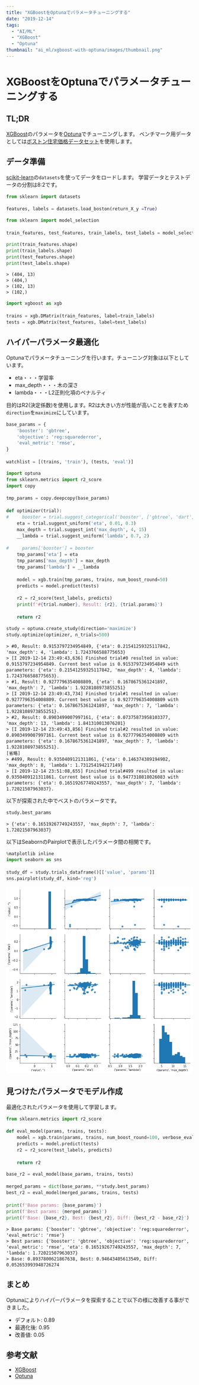 ```yaml
---
title: "XGBoostをOptunaでパラメータチューニングする"
date: "2019-12-14"
tags:
  - "AI/ML"
  - "XGBoost"
  - "Optuna"
thumbnail: "ai_ml/xgboost-with-optuna/images/thumbnail.png"
---
```

# XGBoostをOptunaでパラメータチューニングする

## TL;DR

[XGBoost](https://xgboost.readthedocs.io/en/latest/parameter.html)のパラメータを[Optuna](https://github.com/optuna/optuna)でチューニングします。
ベンチマーク用データとしては[ボストン住宅価格データセット](https://scikit-learn.org/stable/modules/generated/sklearn.datasets.load_boston.html)を使用します。

## データ準備

[scikit-learn](https://scikit-learn.org/stable/)の`datasets`を使ってデータをロードします。
学習データとテストデータの分割は8:2です。

```python
from sklearn import datasets

features, labels = datasets.load_boston(return_X_y =True)
```

```python
from sklearn import model_selection

train_features, test_features, train_labels, test_labels = model_selection.train_test_split(features, labels, test_size=0.2)
```

```python
print(train_features.shape)
print(train_labels.shape)
print(test_features.shape)
print(test_labels.shape)
```

```
> (404, 13)
> (404,)
> (102, 13)
> (102,)
```

```python
import xgboost as xgb

trains = xgb.DMatrix(train_features, label=train_labels)
tests = xgb.DMatrix(test_features, label=test_labels)
```

## ハイパーパラメータ最適化

Optunaでパラメータチューニングを行います。チューニング対象は以下としています。

* eta・・・学習率
* max_depth・・・木の深さ
* lambda・・・L2正則化項のペナルティ

目的はR2(決定係数)を使用します。R2は大きい方が性能が高いことを表すため`direction`を`maximize`にしています。

```python
base_params = {
    'booster': 'gbtree',
    'objective': 'reg:squarederror',
    'eval_metric': 'rmse',
}

watchlist = [(trains, 'train'), (tests, 'eval')]
```

```python
import optuna
from sklearn.metrics import r2_score
import copy

tmp_params = copy.deepcopy(base_params)

def optimizer(trial):
#     booster = trial.suggest_categorical('booster', ['gbtree', 'dart', 'gblinear'])
    eta = trial.suggest_uniform('eta', 0.01, 0.3)
    max_depth = trial.suggest_int('max_depth', 4, 15)
    __lambda = trial.suggest_uniform('lambda', 0.7, 2)

#     params['booster'] = booster
    tmp_params['eta'] = eta
    tmp_params['max_depth'] = max_depth
    tmp_params['lambda'] = __lambda

    model = xgb.train(tmp_params, trains, num_boost_round=50)
    predicts = model.predict(tests)

    r2 = r2_score(test_labels, predicts)
    print(f'#{trial.number}, Result: {r2}, {trial.params}')

    return r2
```

```python
study = optuna.create_study(direction='maximize')
study.optimize(optimizer, n_trials=500)
```

```
> #0, Result: 0.9153797234954849, {'eta': 0.21541259325117842, 'max_depth': 4, 'lambda': 1.7243766588775653}
> [I 2019-12-14 23:49:43,636] Finished trial#0 resulted in value: 0.9153797234954849. Current best value is 0.9153797234954849 with parameters: {'eta': 0.21541259325117842, 'max_depth': 4, 'lambda': 1.7243766588775653}.
> #1, Result: 0.9277796354008809, {'eta': 0.1678675361241897, 'max_depth': 7, 'lambda': 1.9228108973855251}
> [I 2019-12-14 23:49:43,734] Finished trial#1 resulted in value: 0.9277796354008809. Current best value is 0.9277796354008809 with parameters: {'eta': 0.1678675361241897, 'max_depth': 7, 'lambda': 1.9228108973855251}.
> #2, Result: 0.8903499007997161, {'eta': 0.07375873958103377, 'max_depth': 13, 'lambda': 1.841310013076201}
> [I 2019-12-14 23:49:43,856] Finished trial#2 resulted in value: 0.8903499007997161. Current best value is 0.9277796354008809 with parameters: {'eta': 0.1678675361241897, 'max_depth': 7, 'lambda': 1.9228108973855251}.
[省略]
> #499, Result: 0.9350409121311861, {'eta': 0.146374389194902, 'max_depth': 8, 'lambda': 1.731254194217149}
> [I 2019-12-14 23:51:08,655] Finished trial#499 resulted in value: 0.9350409121311861. Current best value is 0.9477310818026083 with parameters: {'eta': 0.16519267749243557, 'max_depth': 7, 'lambda': 1.72021507963037}.
```

以下が探索された中でベストのパラメータです。

```python
study.best_params
```

```
> {'eta': 0.16519267749243557, 'max_depth': 7, 'lambda': 1.72021507963037}
```

以下はSeabornのPairplotで表示したパラメータ間の相関です。

```python
%matplotlib inline
import seaborn as sns

study_df = study.trials_dataframe()[['value', 'params']]
sns.pairplot(study_df, kind='reg')
```

![png](images/output_10_1.png)

## 見つけたパラメータでモデル作成

最適化されたパラメータを使用して学習します。

```python
from sklearn.metrics import r2_score

def eval_model(params, trains, tests):
    model = xgb.train(params, trains, num_boost_round=100, verbose_eval=False, evals=watchlist)
    predicts = model.predict(tests)
    r2 = r2_score(test_labels, predicts)

    return r2
```

```python
base_r2 = eval_model(base_params, trains, tests)

merged_params = dict(base_params, **study.best_params)
best_r2 = eval_model(merged_params, trains, tests)

print(f'Base params: {base_params}')
print(f'Best params: {merged_params}')
print(f'Base: {base_r2}, Best: {best_r2}, Diff: {best_r2 - base_r2}')
```

```
> Base params: {'booster': 'gbtree', 'objective': 'reg:squarederror', 'eval_metric': 'rmse'}
> Best params: {'booster': 'gbtree', 'objective': 'reg:squarederror', 'eval_metric': 'rmse', 'eta': 0.16519267749243557, 'max_depth': 7, 'lambda': 1.72021507963037}
> Base: 0.8937800621867638, Best: 0.94643405613549, Diff: 0.052653993948726274
```

## まとめ

Optunaによりハイパーパラメータを探索することで以下の様に改善する事ができました。

* デフォルト: 0.89
* 最適化後: 0.95
* 改善値: 0.05

## 参考文献

* [XGBoost](https://xgboost.readthedocs.io/en/latest/parameter.html)
* [Optuna](https://github.com/optuna/optuna)